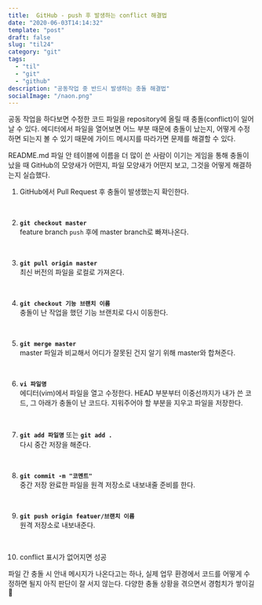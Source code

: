 ```yaml
---
title:  GitHub - push 후 발생하는 conflict 해결법
date: "2020-06-03T14:14:32"
template: "post"
draft: false
slug: "til24"
category: "git"
tags:
  - "til"
  - "git"
  - "github"
description: "공동작업 중 반드시 발생하는 충돌 해결법"
socialImage: "/naon.png"
---
```


공동 작업을 하다보면 수정한 코드 파일을 repository에 올릴 때 충돌(conflict)이 일어날 수 있다. 에디터에서 파일을 열어보면 어느 부분 때문에 충돌이 났는지, 어떻게 수정하면 되는지 볼 수 있기 때문에 가이드 메시지를 따라가면 문제를 해결할 수 있다.

README.md 파일 안 테이블에 이름을 더 많이 쓴 사람이 이기는 게임을 통해 충돌이 났을 때 GitHub의 모양새가 어떤지, 파일 모양새가 어떤지 보고, 그것을 어떻게 해결하는지 실습했다.

1. GitHub에서 Pull Request 후 충돌이 발생했는지 확인한다.<br>
<br>

2. **`git checkout master`**<br>
feature branch `push` 후에 master branch로 빠져나온다.<br>
<br>

3. **`git pull origin master`**<br>
최신 버전의 파일을 로컬로 가져온다.<br>
<br>

4. **`git checkout 기능 브랜치 이름`**<br>
충돌이 난 작업을 했던 기능 브랜치로 다시 이동한다.<br>
<br>

5. **`git merge master`**<br>
master 파일과 비교해서 어디가 잘못된 건지 알기 위해 master와 합쳐준다.<br>
<br>

6. **`vi 파일명`**<br>
에디터(vim)에서 파일을 열고 수정한다. HEAD 부분부터 이중선까지가 내가 쓴 코드, 그 아래가 충돌이 난 코드다. 지워주어야 할 부분을 지우고 파일을 저장한다.<br>
<br>

7. **`git add 파일명`** 또는 **`git add .`**<br>
다시 중간 저장을 해준다.<br>
<br>

8. **`git commit -m "코멘트"`**<br>
중간 저장 완료한 파일을 원격 저장소로 내보내줄 준비를 한다.<br>
<br>

9. **`git push origin featuer/브랜치 이름`**<br>
원격 저장소로 내보내준다.<br>
<br>

10. conflict 표시가 없어지면 성공

파일 간 충돌 시 안내 메시지가 나온다고는 하나, 실제 업무 환경에서 코드를 어떻게 수정하면 될지 아직 판단이 잘 서지 않는다. 다양한 충돌 상황을 겪으면서 경험치가 쌓이길💪